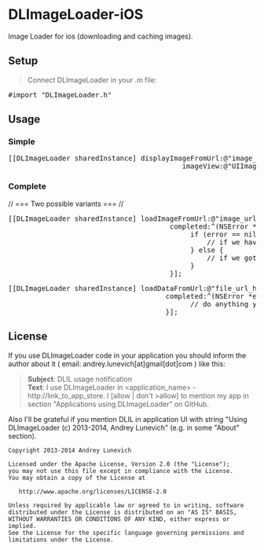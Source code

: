 DLImageLoader-iOS
=================

Image Loader for ios (downloading and caching images).

## Setup

>Connect DLImageLoader in your .m file:

<pre>
#import "DLImageLoader.h"
</pre>

## Usage

### Simple

<pre>
[[DLImageLoader sharedInstance] displayImageFromUrl:@"image_url_here"
                                          imageView:@"UIImageView here"];
</pre>

### Complete

// === Two possible variants === //

<pre>
[[DLImageLoader sharedInstance] loadImageFromUrl:@"image_url_here"
                                       completed:^(NSError *error, UIImage *image) {
                                            if (error == nil) {
                                                // if we have no any errors
                                            } else {
                                                // if we got an error when load an image
                                            }
                                       }];
</pre>
<pre>
[[DLImageLoader sharedInstance] loadDataFromUrl:@"file_url_here"
                                      completed:^(NSError *error, NSData *data) {
                                            // do anything you want
                                      }];
</pre>

## License

If you use DLImageLoader code in your application you should inform the author about it ( email: andrey.lunevich[at]gmail[dot]com ) like this:

>**Subject**: DLIL usage notification <br />
>**Text**: I use DLImageLoader in <application_name> - http://link_to_app_store. I [allow | don't >allow] to mention my app in section "Applications using DLImageLoader" on GitHub.

Also I'll be grateful if you mention DLIL in application UI with string "Using DLImageLoader (c) 2013-2014, Andrey Lunevich" (e.g. in some "About" section).

    Copyright 2013-2014 Andrey Lunevich

    Licensed under the Apache License, Version 2.0 (the "License");
    you may not use this file except in compliance with the License.
    You may obtain a copy of the License at

       http://www.apache.org/licenses/LICENSE-2.0

    Unless required by applicable law or agreed to in writing, software
    distributed under the License is distributed on an "AS IS" BASIS,
    WITHOUT WARRANTIES OR CONDITIONS OF ANY KIND, either express or implied.
    See the License for the specific language governing permissions and
    limitations under the License.
